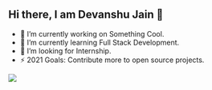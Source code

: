 ## Hi there, I am Devanshu Jain 👋

- 🔭 I’m currently working on Something Cool.
- 🌱 I’m currently learning Full Stack Development.
- 🤔 I’m looking for Internship.
- ⚡ 2021 Goals: Contribute more to open source projects.

<img src="https://github-readme-stats.vercel.app/api?username=devanshu-talk&&show_icons=true&title_color=ffffff&icon_color=bb2acf&text_color=daf7dc&bg_color=191919">

